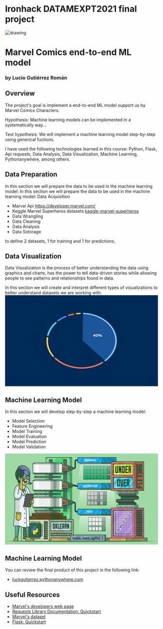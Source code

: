 # Ironhack DATAMEXPT2021 final project

<!-- ![Marvel](./imgs/avengers.gif) -->
<img src="./static/avengers.gif" alt="drawing" height='250' width="1000"/>

# Marvel Comics end-to-end ML model

### by Lucio Gutiérrez Román

## Overview
The project's goal is implement a end-to-end ML model support us by
Marvel Comics Characters.


Hypothesis: Machine learning models can be implemented in a
systematically way...

Test hypothesis: We will implement a machine learning model step-by-step using generical fuctions.

I have used the following technologies learned in this course: Python,
Flask, Api requests, Data Analysis, Data Visualization, Machine
Learning, Pythonanywhere, among others.

## Data Preparation

In this section we will prepare the data to be used in the machine
learning model:
In this section we will prepare the data to be used in the machine
learning model:
Data Acquisition
* Marvel Api <a href="https://developer.marvel.com/" target="_blank">https://developer.marvel.com/</a>
* Keggle Marvel Superheros datasets <a href="https://www.kaggle.com/dannielr/marvel-superheroes"
            target="_blank">kaggle-marvel-superheros</a>
* Data Wrangling
* Data Cleaning
* Data Analysis
* Data Sotorage

to define 2 datasets, 1 for training and 1 for predictions.


## Data Visualization
Data Visualization is the process of better understanding the data using graphics and charts,
has the power to tell data-driven stories while allowing people to see patterns and relationships
found in data.

In this section we will create and interpret different types of visualizations to better understand
datasets we are working with.
<img src="./static/piechart.gif" alt="drawing" height='300' width="900"/>

## Machine Learning Model
In this section we will develop step-by-step a machine learning model:
* Model Selection
* Feature Engineering
* Model Training
* Model Evaluation
* Model Prediction
* Model Validation
<img src="./static/model-processing.png" alt="drawing" height='300' width="900"/>

## Machine Learning Model
You can review the final product of this project in the following link:
* [luckgutierrez.pythonanywhere.com](http://luckgutierrez.pythonanywhere.com/)

## Useful Resources
* [Marvel's developers web page](https://developer.marvel.com/)
* [Requests Library Documentation: Quickstart](http://docs.python-requests.org/en/master/user/quickstart/)
* [Marvel's dataset](https://www.kaggle.com/dannielr/marvel-superheroes)
* [Flask: Quickstart](https://flask.palletsprojects.com/en/2.0.x/quickstart/)
